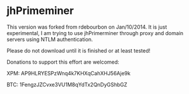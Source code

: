 jhPrimeminer
============

This version was forked from rdebourbon on Jan/10/2014. It is just experimental, I am trying to use jhPrimerminer through proxy and domain servers using NTLM authentication.

Please do not download until it is finished or at least tested!



Donations to support this effort are welcomed:

XPM: AP9HLRYESPzWnq4k7KHXqCahXHJ56Aje9k

BTC: 1FengzJZCvxe3VU1M8qYdTx2QnDyGShbGZ
	
